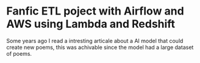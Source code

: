 # Fanfic ETL poject with Airflow and AWS using Lambda and Redshift 
Some years ago I read a intresting articale about a AI model that could create new poems, this was achivable since the model had a large dataset of poems. 
